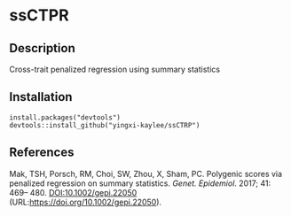 # ssCTPR

## Description

Cross-trait penalized regression using summary statistics

## Installation

    install.packages("devtools")
    devtools::install_github("yingxi-kaylee/ssCTRP")
    
## References

Mak, TSH, Porsch, RM, Choi, SW, Zhou, X, Sham, PC. Polygenic scores via penalized regression on summary statistics. *Genet. Epidemiol*. 2017; 41: 469– 480.
<DOI:10.1002/gepi.22050>
(URL:<https://doi.org/10.1002/gepi.22050>).